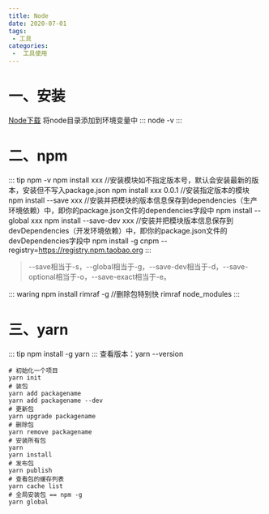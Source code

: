 ```yaml
---
title: Node
date: 2020-07-01
tags:
 - 工具
categories:
 -  工具使用
---
```



# 一、安装
[Node下载](https://nodejs.org/zh-cn/)
将node目录添加到环境变量中
:::
node -v
:::




# 二、npm
::: tip
npm -v
npm install xxx  //安装模块如不指定版本号，默认会安装最新的版本，安装但不写入package.json
npm install xxx 0.0.1  //安装指定版本的模块
npm install --save xxx //安装并把模块的版本信息保存到dependencies（生产环境依赖）中，即你的package.json文件的dependencies字段中
npm install --global xxx
npm install --save-dev xxx //安装并把模块版本信息保存到devDependencies（开发环境依赖）中，即你的package.json文件的devDependencies字段中
npm install -g cnpm --registry=https://registry.npm.taobao.org
:::
> --save相当于-s，--global相当于-g，--save-dev相当于-d，--save-optional相当于-o，--save-exact相当于-e。

::: waring
npm install rimraf -g //删除包特别快
rimraf node_modules
:::


# 三、yarn
::: tip
npm install -g yarn
:::
查看版本：yarn --version
```
# 初始化一个项目
yarn init
# 装包
yarn add packagename
yarn add packagename --dev
# 更新包
yarn upgrade packagename
# 删除包
yarn remove packagename
# 安装所有包
yarn
yarn install
# 发布包
yarn publish
# 查看包的缓存列表
yarn cache list
# 全局安装包 == npm -g
yarn global
```